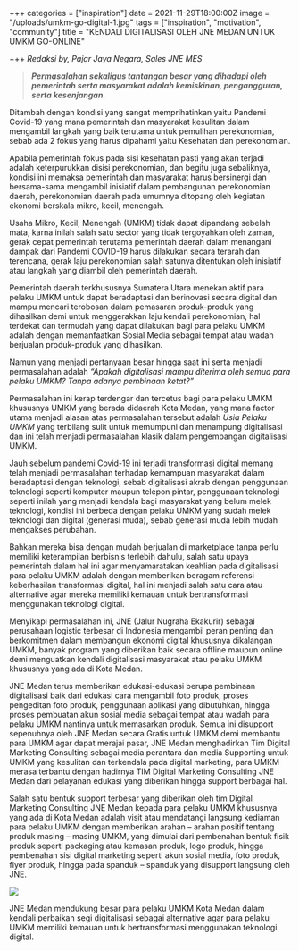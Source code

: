 +++
categories = ["inspiration"]
date = 2021-11-29T18:00:00Z
image = "/uploads/umkm-go-digital-1.jpg"
tags = ["inspiration", "motivation", "community"]
title = "KENDALI DIGITALISASI OLEH JNE MEDAN UNTUK UMKM GO-ONLINE"

+++
_Redaksi by,  Pajar Jaya Negara, Sales JNE MES_

> **_Permasalahan sekaligus tantangan besar yang dihadapi oleh pemerintah serta masyarakat adalah kemiskinan, pengangguran, serta kesenjangan._** 

Ditambah dengan kondisi yang sangat memprihatinkan yaitu Pandemi Covid-19 yang mana pemerintah dan masyarakat kesulitan dalam mengambil langkah yang baik terutama untuk pemulihan perekonomian, sebab ada 2 fokus yang harus dipahami yaitu Kesehatan dan perekonomian. 

Apabila pemerintah fokus pada sisi kesehatan pasti yang akan terjadi adalah keterpurukkan disisi perekonomian, dan begitu juga sebaliknya, kondisi ini memaksa pemerintah dan masyarakat harus bersinergi dan bersama-sama mengambil inisiatif dalam pembangunan perekonomian daerah, perekonomian daerah pada umumnya ditopang oleh kegiatan ekonomi berskala mikro, kecil, menengah. 

Usaha Mikro, Kecil, Menengah (UMKM) tidak dapat dipandang sebelah mata, karna inilah salah satu sector yang tidak tergoyahkan oleh zaman, gerak cepat pemerintah terutama pemerintah daerah dalam menangani dampak dari Pandemi COVID-19 harus dilakukan secara terarah dan terencana, gerak laju perekonomian salah satunya ditentukan oleh inisiatif atau langkah yang diambil oleh pemerintah daerah.

Pemerintah daerah terkhususnya Sumatera Utara menekan aktif para pelaku UMKM untuk dapat beradaptasi dan berinovasi secara digital dan mampu mencari terobosan dalam pemasaran produk-produk yang dihasilkan demi untuk menggerakkan laju kendali perekonomian, hal terdekat dan termudah yang dapat dilakukan bagi para pelaku UMKM adalah dengan memanfaatkan Sosial Media sebagai tempat atau wadah berjualan produk-produk yang dihasilkan. 

Namun yang menjadi pertanyaan besar hingga saat ini serta menjadi permasalahan adalah _“Apakah digitalisasi mampu diterima oleh semua para pelaku UMKM? Tanpa adanya pembinaan ketat?”_

Permasalahan ini kerap terdengar dan tercetus bagi para pelaku UMKM khususnya UMKM yang berada didaerah Kota Medan, yang mana factor utama menjadi alasan atas permasalahan tersebut adalah _Usia Pelaku UMKM_ yang terbilang sulit untuk memumpuni dan menampung digitalisasi dan ini telah menjadi permasalahan klasik dalam pengembangan digitalisasi UMKM.

Jauh sebelum pandemi Covid-19 ini terjadi transformasi digital memang telah menjadi permasalahan terhadap kemampuan masyarakat dalam beradaptasi dengan teknologi, sebab digitalisasi akrab dengan penggunaan teknologi seperti komputer maupun telepon pintar, penggunaan teknologi seperti inilah yang menjadi kendala bagi masyarakat yang belum melek teknologi, kondisi ini berbeda dengan pelaku UMKM yang sudah melek teknologi dan digital (generasi muda), sebab generasi muda lebih mudah mengakses perubahan.

Bahkan mereka bisa dengan mudah berjualan di marketplace tanpa perlu memiliki keterampilan berbisnis terlebih dahulu, salah satu upaya pemerintah dalam hal ini agar menyamaratakan keahlian pada digitalisasi para pelaku UMKM adalah dengan memberikan beragam referensi keberhasilan transformasi digital, hal ini menjadi salah satu cara atau alternative agar mereka memiliki kemauan untuk bertransformasi menggunakan teknologi digital.

Menyikapi permasalahan ini, JNE (Jalur Nugraha Ekakurir) sebagai perusahaan logistic terbesar di Indonesia mengambil peran penting dan berkomitmen dalam membangun ekonomi digital khususnya dikalangan UMKM, banyak program yang diberikan baik secara offline maupun online demi menguatkan kendali digitalisasi masyarakat atau pelaku UMKM khususnya yang ada di Kota Medan.

JNE Medan terus memberikan edukasi-edukasi berupa pembinaan digitalisasi baik dari edukasi cara mengambil foto produk, proses pengeditan foto produk, penggunaan aplikasi yang dibutuhkan, hingga proses pembuatan akun sosial media sebagai tempat atau wadah para pelaku UMKM nantinya untuk memasarkan produk. Semua ini disupport sepenuhnya oleh JNE Medan secara Gratis untuk UMKM demi membantu para UMKM agar dapat merajai pasar, JNE Medan menghadirkan Tim Digital Marketing Consulting sebagai media perantara dan media Supporting untuk UMKM yang kesulitan dan terkendala pada digital marketing, para UMKM merasa terbantu dengan hadirnya TIM Digital Marketing Consulting JNE Medan dari pelayanan edukasi yang diberikan hingga support berbagai hal.

Salah satu bentuk support terbesar yang diberikan oleh tim Digital Marketing Consulting JNE Medan kepada para pelaku UMKM khususnya yang ada di Kota Medan adalah visit atau mendatangi langsung kediaman para pelaku UMKM dengan memberikan arahan – arahan positif tentang produk masing – masing UMKM, yang dimulai dari pembenahan bentuk fisik produk seperti packaging atau kemasan produk, logo produk, hingga pembenahan sisi digital marketing seperti akun sosial media, foto produk, flyer produk, hingga pada spanduk – spanduk yang disupport langsung oleh JNE.

![](/uploads/img_20211022_075345.jpg)

JNE Medan mendukung besar para pelaku UMKM Kota Medan dalam kendali perbaikan segi digitalisasi sebagai alternative agar para pelaku UMKM memiliki kemauan untuk bertransformasi menggunakan teknologi digital.